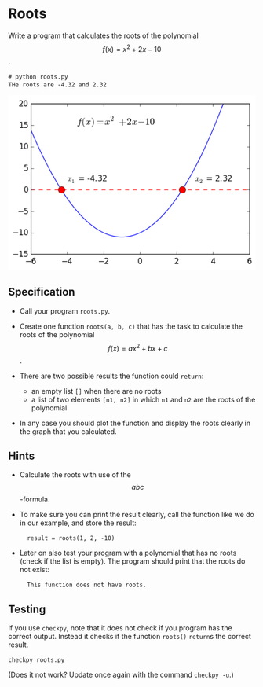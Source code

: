# Roots

Write a program that calculates the roots of the polynomial $$f(x)=x^2+2x-10$$.

    # python roots.py
    THe roots are -4.32 and 2.32

![](PolynoomAnalyse.png)


## Specification

* Call your program `roots.py`.

* Create one function `roots(a, b, c)` that has the task to calculate the roots of the polynomial $$f(x)=ax^2+bx+c$$.

* There are two possible results the function could `return`:

    * an empty list `[]` when there are no roots
    * a list of two elements `[n1, n2]` in which `n1` and `n2` are the roots of the polynomial

* In any case you should plot the function and display the roots clearly in the graph that you calculated.

## Hints

* Calculate the roots with use of the $$abc$$-formula.

* To make sure you can print the result clearly, call the function like we do in our example, and store the result:

        result = roots(1, 2, -10)

* Later on also test your program with a polynomial that has no roots (check if the list is empty). The program should print that the roots do not exist:

        This function does not have roots.

## Testing

If you use `checkpy`, note that it does not check if you program has the correct output. Instead it checks if the function `roots()` `return`s the correct result.

    checkpy roots.py

(Does it not work? Update once again with the command `checkpy -u`.)
